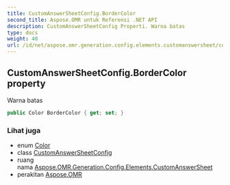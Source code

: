 ```yaml
---
title: CustomAnswerSheetConfig.BorderColor
second_title: Aspose.OMR untuk Referensi .NET API
description: CustomAnswerSheetConfig Properti. Warna batas
type: docs
weight: 40
url: /id/net/aspose.omr.generation.config.elements.customanswersheet/customanswersheetconfig/bordercolor/
---
```

## CustomAnswerSheetConfig.BorderColor property

Warna batas

```csharp
public Color BorderColor { get; set; }
```

### Lihat juga

* enum [Color](../../../aspose.omr.generation/color/)
* class [CustomAnswerSheetConfig](../)
* ruang nama [Aspose.OMR.Generation.Config.Elements.CustomAnswerSheet](../../customanswersheetconfig/)
* perakitan [Aspose.OMR](../../../)


